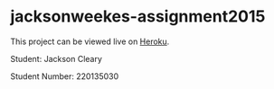 # jacksonweekes-assignment2015

This project can be viewed live on [Heroku](https://evening-meadow-6191.herokuapp.com/).

Student:        Jackson Cleary

Student Number: 220135030
